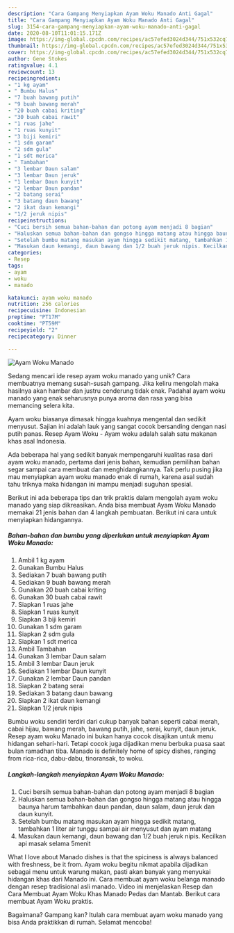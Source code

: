 ```yaml
---
description: "Cara Gampang Menyiapkan Ayam Woku Manado Anti Gagal"
title: "Cara Gampang Menyiapkan Ayam Woku Manado Anti Gagal"
slug: 3154-cara-gampang-menyiapkan-ayam-woku-manado-anti-gagal
date: 2020-08-10T11:01:15.171Z
image: https://img-global.cpcdn.com/recipes/ac57efed3024d344/751x532cq70/ayam-woku-manado-foto-resep-utama.jpg
thumbnail: https://img-global.cpcdn.com/recipes/ac57efed3024d344/751x532cq70/ayam-woku-manado-foto-resep-utama.jpg
cover: https://img-global.cpcdn.com/recipes/ac57efed3024d344/751x532cq70/ayam-woku-manado-foto-resep-utama.jpg
author: Gene Stokes
ratingvalue: 4.1
reviewcount: 13
recipeingredient:
- "1 kg ayam"
- " Bumbu Halus"
- "7 buah bawang putih"
- "9 buah bawang merah"
- "20 buah cabai kriting"
- "30 buah cabai rawit"
- "1 ruas jahe"
- "1 ruas kunyit"
- "3 biji kemiri"
- "1 sdm garam"
- "2 sdm gula"
- "1 sdt merica"
- " Tambahan"
- "3 lembar Daun salam"
- "3 lembar Daun jeruk"
- "1 lembar Daun kunyit"
- "2 lembar Daun pandan"
- "2 batang serai"
- "3 batang daun bawang"
- "2 ikat daun kemangi"
- "1/2 jeruk nipis"
recipeinstructions:
- "Cuci bersih semua bahan-bahan dan potong ayam menjadi 8 bagian"
- "Haluskan semua bahan-bahan dan gongso hingga matang atau hingga baunya harum tambahkan daun pandan, daun salam, daun jeruk dan daun kunyit."
- "Setelah bumbu matang masukan ayam hingga sedikit matang, tambahkan 1 liter air tunggu sampai air menyusut dan ayam matang"
- "Masukan daun kemangi, daun bawang dan 1/2 buah jeruk nipis. Kecilkan api masak selama 5menit"
categories:
- Resep
tags:
- ayam
- woku
- manado

katakunci: ayam woku manado 
nutrition: 256 calories
recipecuisine: Indonesian
preptime: "PT17M"
cooktime: "PT59M"
recipeyield: "2"
recipecategory: Dinner

---
```



![Ayam Woku Manado](https://img-global.cpcdn.com/recipes/ac57efed3024d344/751x532cq70/ayam-woku-manado-foto-resep-utama.jpg)

Sedang mencari ide resep ayam woku manado yang unik? Cara membuatnya memang susah-susah gampang. Jika keliru mengolah maka hasilnya akan hambar dan justru cenderung tidak enak. Padahal ayam woku manado yang enak seharusnya punya aroma dan rasa yang bisa memancing selera kita.

Ayam woku biasanya dimasak hingga kuahnya mengental dan sedikit menyusut. Sajian ini adalah lauk yang sangat cocok bersanding dengan nasi putih panas. Resep Ayam Woku - Ayam woku adalah salah satu makanan khas asal Indonesia.

Ada beberapa hal yang sedikit banyak mempengaruhi kualitas rasa dari ayam woku manado, pertama dari jenis bahan, kemudian pemilihan bahan segar sampai cara membuat dan menghidangkannya. Tak perlu pusing jika mau menyiapkan ayam woku manado enak di rumah, karena asal sudah tahu triknya maka hidangan ini mampu menjadi suguhan spesial.


Berikut ini ada beberapa tips dan trik praktis dalam mengolah ayam woku manado yang siap dikreasikan. Anda bisa membuat Ayam Woku Manado memakai 21 jenis bahan dan 4 langkah pembuatan. Berikut ini cara untuk menyiapkan hidangannya.

<!--inarticleads1-->

##### Bahan-bahan dan bumbu yang diperlukan untuk menyiapkan Ayam Woku Manado:

1. Ambil 1 kg ayam
1. Gunakan  Bumbu Halus
1. Sediakan 7 buah bawang putih
1. Sediakan 9 buah bawang merah
1. Gunakan 20 buah cabai kriting
1. Gunakan 30 buah cabai rawit
1. Siapkan 1 ruas jahe
1. Siapkan 1 ruas kunyit
1. Siapkan 3 biji kemiri
1. Gunakan 1 sdm garam
1. Siapkan 2 sdm gula
1. Siapkan 1 sdt merica
1. Ambil  Tambahan
1. Gunakan 3 lembar Daun salam
1. Ambil 3 lembar Daun jeruk
1. Sediakan 1 lembar Daun kunyit
1. Gunakan 2 lembar Daun pandan
1. Siapkan 2 batang serai
1. Sediakan 3 batang daun bawang
1. Siapkan 2 ikat daun kemangi
1. Siapkan 1/2 jeruk nipis


Bumbu woku sendiri terdiri dari cukup banyak bahan seperti cabai merah, cabai hijau, bawang merah, bawang putih, jahe, serai, kunyit, daun jeruk. Resep ayam woku Manado ini bukan hanya cocok disajikan untuk menu hidangan sehari-hari. Tetapi cocok juga dijadikan menu berbuka puasa saat bulan ramadhan tiba. Manado is definitely home of spicy dishes, ranging from rica-rica, dabu-dabu, tinoransak, to woku. 

<!--inarticleads2-->

##### Langkah-langkah menyiapkan Ayam Woku Manado:

1. Cuci bersih semua bahan-bahan dan potong ayam menjadi 8 bagian
1. Haluskan semua bahan-bahan dan gongso hingga matang atau hingga baunya harum tambahkan daun pandan, daun salam, daun jeruk dan daun kunyit.
1. Setelah bumbu matang masukan ayam hingga sedikit matang, tambahkan 1 liter air tunggu sampai air menyusut dan ayam matang
1. Masukan daun kemangi, daun bawang dan 1/2 buah jeruk nipis. Kecilkan api masak selama 5menit


What I love about Manado dishes is that the spiciness is always balanced with freshness, be it from. Ayam woku begitu nikmat apabila dijadikan sebagai menu untuk warung makan, pasti akan banyak yang menyukai hidangan khas dari Manado ini. Cara membuat ayam woku belanga manado dengan resep tradisional asli manado. Video ini menjelaskan Resep dan Cara Membuat Ayam Woku Khas Manado Pedas dan Mantab. Berikut cara membuat Ayam Woku praktis. 

Bagaimana? Gampang kan? Itulah cara membuat ayam woku manado yang bisa Anda praktikkan di rumah. Selamat mencoba!
